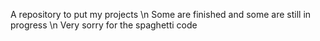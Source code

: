 A repository to put my projects \n
Some are finished and some are still in progress \n
Very sorry for the spaghetti code
